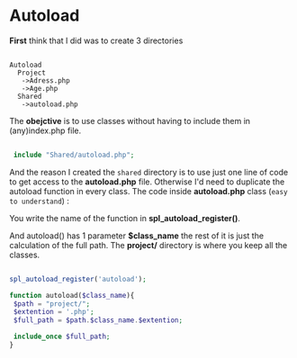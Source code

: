 # Autoload

**First** think that I did was to create 3 directories

```

Autoload
  Project
   ->Adress.php
   ->Age.php
  Shared
   ->autoload.php

```

The **obejctive** is to use classes without having to include them in (any)index.php file.

```php

 include "Shared/autoload.php";

```

And the reason I created the `shared` directory is to use just one line of code to get access to the **autoload.php**
file. Otherwise I'd need to duplicate the autoload function in every class. The code inside **autoload.php**
class (`easy to understand`) :

You write the name of the function in **spl_autoload_register()**.

And autoload() has 1 parameter **$class_name** the rest of it is just the calculation of the full path. The **project/**
directory is where you keep all the classes.

```php

spl_autoload_register('autoload');

function autoload($class_name){
 $path = "project/";
 $extention = '.php';
 $full_path = $path.$class_name.$extention;

 include_once $full_path;
}

```
   

